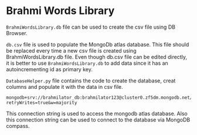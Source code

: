 # Brahmi Words Library

`BrahmiWordsLibrary.db` file can be used to create the csv file using DB Browser.

`db.csv` file is used to populate the MongoDb atlas database. This file should be replaced every time a new csv file is created using BrahmiWordsLibrary.db file. Even though db.csv file can be edited directly, it is better to use `BrahmiWordsLibrary.db` to add data since it has an autoincrementing id as primary key.

`DatabaseHelper.py` file contains the code to create the database, creat columns and populate it with the data in csv file.

    mongodb+srv://brahmilator_db:brahmilator123@cluster0.zf5dm.mongodb.net/brahmilator_db?retryWrites=true&w=majority

This connection string is used to access the mongodb atlas database. Also this connection string can be used to connect to the database via MongoDB compass.

